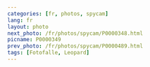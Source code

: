 ```yaml
---
categories: [fr, photos, spycam]
lang: fr
layout: photo
next_photo: /fr/photos/spycam/P0000348.html
picname: P0000349
prev_photo: /fr/photos/spycam/P0000489.html
tags: [Fotofalle, Leopard]
---
```

